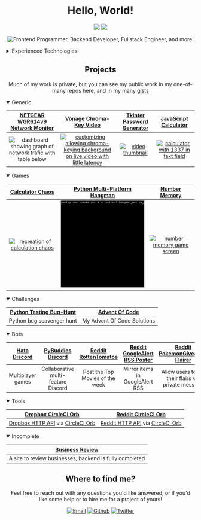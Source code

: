 # Hello, World!

<style>
  h1, h2, p {
    text-align: center;
  }
</style>

<p>
  <img src="https://camo.githubusercontent.com/e8e7b06ecf583bc040eb60e44eb5b8e0ecc5421320a92929ce21522dbc34c891/68747470733a2f2f6d656469612e67697068792e636f6d2f6d656469612f6876524a434c467a6361737252346961377a2f67697068792e676966" height="50px"> <img src="https://media4.giphy.com/media/dlh7c1N7NqrH1ns4Yf/giphy.gif" height="50px">
</p>

<p>
  <img src="https://readme-typing-svg.herokuapp.com/?center=true&lines=Frontend+Programmer;Backend+Developer;Fullstack+Engineer;Polyglot;...and+more!" alt="Frontend Programmer, Backend Developer, Fullstack Engineer, and more!" title="Frontend Programmer, Backend Developer, Fullstack Engineer, and more!">
</p>

<details>
  <summary>Experienced Technologies</summary>

  <style>
    .r2-icons {
      text-align: center
    }

    .r2-icons * tr {
      display: flex;
      flex-direction: row;
    }

    .r2-icons * td {
      display: flex;
      flex-direction: column;
      justify-content: space-between;
      align-items: center;
    }

    .r2-icons * td img {
      flex: 1;
      max-width: 10vh;
    }
  </style>

  <table class="r2-icons">
    <tr><td>Services</td></tr>
    <tr>
      <td>
        <img src="https://raw.githubusercontent.com/devicons/devicon/master/icons/googlecloud/googlecloud-original.svg" alt="Google Cloud" title="Google Cloud" />
        <p>Google Cloud</p>
      </td>
      <td>
        <img src="https://raw.githubusercontent.com/devicons/devicon/master/icons/heroku/heroku-original.svg" alt="Heroku" title="Heroku" />
        <p>Heroku</p>
      </td>
      <td>
        <img src="https://raw.githubusercontent.com/devicons/devicon/master/icons/digitalocean/digitalocean-original.svg" alt="DigitalOcean" title="DigitalOcean" />
        <p>DigitalOcean</p>
      </td>
      <td>
        <img src="https://upload.wikimedia.org/wikipedia/commons/b/b2/Repl.it_logo.svg" alt="Repl.it" title="Repl.it" />
        <p>Repl.it</p>
      </td>
      <td>
        <img src="https://raw.githubusercontent.com/github/explore/main/topics/vercel/vercel.png" alt="Vercel" title="Vercel" />
        <p>Vercel</p>
      </td>
      <td>
        <img src="https://raw.githubusercontent.com/devicons/devicon/master/icons/firebase/firebase-plain.svg" alt="Firebase" title="Firebase" />
        <p>Firebase</p>
      </td>
      <td>
        <img src="https://raw.githubusercontent.com/devicons/devicon/master/icons/amazonwebservices/amazonwebservices-original.svg" alt="Amazon Web Services" title="Amazon Web Services" />
        <p>Amazon Web Services</p>
      </td>
      <td>
        <img src="https://raw.githubusercontent.com/github/explore/main/topics/supabase/supabase.png" alt="Supabase" title="Supabase" />
        <p>Supabase</p>
      </td>
      <td>
        <img src="https://raw.githubusercontent.com/github/explore/main/topics/netlify/netlify.png" alt="Netlify" title="Netlify" />
        <p>Netlify</p>
      </td>
      <td>
        <img src="https://raw.githubusercontent.com/devicons/devicon/master/icons/codepen/codepen-plain.svg" alt="CodePen" title="CodePen" />
        <p>CodePen</p>
      </td>
      <td>
        <img src="https://raw.githubusercontent.com/github/explore/main/topics/azure/azure.png" alt="Azure" title="Azure" />
        <p>Azure</p>
      </td>
      <td>
        <img src="https://raw.githubusercontent.com/devicons/devicon/master/icons/github/github-original.svg" alt="GitHub" title="GitHub" />
        <p>GitHub</p>
      </td>
      <td>
        <img src="https://raw.githubusercontent.com/devicons/devicon/master/icons/bitbucket/bitbucket-original.svg" alt="Bitbucket" title="Bitbucket" />
        <p>Bitbucket</p>
      </td>
      <td>
        <img src="https://raw.githubusercontent.com/devicons/devicon/master/icons/gitlab/gitlab-original.svg" alt="GitLab" title="GitLab" />
        <p>GitLab</p>
      </td>
      <td>
        <img src="https://www.redditstatic.com/desktop2x/img/favicon/android-icon-192x192.png" alt="Reddit" title="Reddit" />
        <p>Reddit</p>
      </td>
      <td>
        <img src="https://raw.githubusercontent.com/github/explore/main/topics/twitch/twitch.png" alt="Twitch" title="Twitch" />
        <p>Twitch</p>
      </td>
      <td>
        <img src="https://upload.wikimedia.org/wikipedia/commons/0/09/YouTube_full-color_icon_%282017%29.svg" alt="YouTube" title="YouTube" />
        <p>YouTube</p>
      </td>
      <td>
        <img src="https://raw.githubusercontent.com/github/explore/main/topics/discord/discord.png" alt="Discord" title="Discord" />
        <p>Discord</p>
      </td>
      <td>
        <img src="https://raw.githubusercontent.com/github/explore/main/topics/auth0/auth0.png" alt="Auth0" title="Auth0" />
        <p>Auth0</p>
      </td>
      <td>
        <img src="https://www.namecheap.com/assets/img/nc-icon/namecheap-icon-152x152.png" alt="Namecheap" title="Namecheap" />
        <p>Namecheap</p>
      </td>
      <td>
        <img src="https://raw.githubusercontent.com/devicons/devicon/master/icons/twitter/twitter-original.svg" alt="Twitter" title="Twitter" />
        <p>Twitter</p>
      </td>
      <td>
        <img src="https://raw.githubusercontent.com/devicons/devicon/master/icons/trello/trello-plain.svg" alt="Trello" title="Trello" />
        <p>Trello</p>
      </td>
      <td>
        <img src="https://travis-ci.com/images/logos/TravisCI-Mascot-1.png" alt="Travis CI" title="Travis CI" />
        <p>Travis CI</p>
      </td>
      <td>
        <img src="https://raw.githubusercontent.com/devicons/devicon/master/icons/jupyter/jupyter-original.svg" alt="Jupyter" title="Jupyter" />
        <p>Jupyter</p>
      </td>
      <td>
        <img src="https://raw.githubusercontent.com/devicons/devicon/master/icons/jetbrains/jetbrains-original.svg" alt="JetBrains" title="JetBrains" />
        <p>JetBrains</p>
      </td>
      <td>
        <img src="https://raw.githubusercontent.com/devicons/devicon/master/icons/jenkins/jenkins-original.svg" alt="Jenkins" title="Jenkins" />
        <p>Jenkins</p>
      </td>
      <td>
        <img src="https://raw.githubusercontent.com/github/explore/main/topics/openstreetmap/openstreetmap.png" alt="OpenStreetMap" title="OpenStreetMap" />
        <p>OpenStreetMap</p>
      </td>
    <tr>
  </table>

  <table class="r2-icons">
    <tr><td>Languages</td></tr>
    <tr>
      <td>
        <img src="https://raw.githubusercontent.com/devicons/devicon/master/icons/javascript/javascript-original.svg" alt="JavaScript" title="JavaScript" />
        <p>JavaScript</p>
      </td>
      <td>
        <img src="https://raw.githubusercontent.com/devicons/devicon/master/icons/python/python-original.svg" alt="Python" title="Python" />
        <p>Python</p>
      </td>
      <td>
        <img src="https://raw.githubusercontent.com/devicons/devicon/master/icons/java/java-original.svg" alt="Java" title="Java" />
        <p>Java</p>
      </td>
      <td>
        <img src="https://raw.githubusercontent.com/devicons/devicon/master/icons/c/c-original.svg" alt="C" title="C" />
        <p>C</p>
      </td>
      <td>
        <img src="https://raw.githubusercontent.com/github/explore/main/topics/rust/rust.png" alt="Rust" title="Rust" />
        <p>Rust</p>
      </td>
      <td>
        <img src="https://raw.githubusercontent.com/devicons/devicon/master/icons/go/go-original.svg" alt="Go" title="Go" />
        <p>Go</p>
      </td>
      <td>
        <img src="https://raw.githubusercontent.com/devicons/devicon/master/icons/typescript/typescript-original.svg" alt="TypeScript" title="TypeScript" />
        <p>TypeScript</p>
      </td>
      <td>
        <img src="https://raw.githubusercontent.com/devicons/devicon/master/icons/html5/html5-original.svg" alt="HTML" title="HTML" />
        <p>HTML</p>
      </td>
      <td>
        <img src="https://raw.githubusercontent.com/devicons/devicon/master/icons/css3/css3-original.svg" alt="CSS" title="CSS" />
        <p>CSS</p>
      </td>
      <td>
        <img src="https://raw.githubusercontent.com/devicons/devicon/master/icons/less/less-plain-wordmark.svg" alt="Less" title="Less" />
        <p>Less</p>
      </td>
      <td>
        <img src="https://raw.githubusercontent.com/devicons/devicon/master/icons/bash/bash-original.svg" alt="Bash" title="Bash" />
        <p>Bash</p>
      </td>
      <td>
        <img src="https://raw.githubusercontent.com/devicons/devicon/master/icons/sass/sass-original.svg" alt="Sass" title="Sass" />
        <p>Sass</p>
      </td>
      <td>
        <img src="https://raw.githubusercontent.com/github/explore/main/topics/web-assembly/web-assembly.png" alt="WebAssembly" title="WebAssembly" />
        <p>WebAssembly</p>
      </td>
      <td>
        <img src="https://raw.githubusercontent.com/github/explore/main/topics/assemblyscript/assemblyscript.png" alt="AssemblyScript" title="AssemblyScript" />
        <p>AssemblyScript</p>
      </td>
      <td>
        <img src="https://www.benlcollins.com/wp-content/uploads/2017/01/apps_script_log.png" alt="Google Apps Script" title="Google Apps Script" />
        <p>Google Apps Script</p>
      </td>
      <td>
        <img src="https://raw.githubusercontent.com/devicons/devicon/master/icons/cplusplus/cplusplus-original.svg" alt="C++" title="C++" />
        <p>C++</p>
      </td>
      <td>
        <img src="https://raw.githubusercontent.com/devicons/devicon/master/icons/csharp/csharp-original.svg" alt="C#" title="C#" />
        <p>C#</p>
      </td>
      <td>
        <img src="https://raw.githubusercontent.com/devicons/devicon/master/icons/dart/dart-original.svg" alt="Dart" title="Dart" />
        <p>Dart</p>
      </td>
      <td>
        <img src="https://raw.githubusercontent.com/devicons/devicon/master/icons/elm/elm-original.svg" alt="Elm" title="Elm" />
        <p>Elm</p>
      </td>
      <td>
        <img src="https://raw.githubusercontent.com/devicons/devicon/master/icons/kotlin/kotlin-original.svg" alt="Kotlin" title="Kotlin" />
        <p>Kotlin</p>
      </td>
      <td>
        <img src="https://raw.githubusercontent.com/devicons/devicon/master/icons/lua/lua-original.svg" alt="Lua" title="Lua" />
        <p>Lua</p>
      </td>
      <td>
        <img src="https://raw.githubusercontent.com/devicons/devicon/master/icons/php/php-original.svg" alt="PHP" title="PHP" />
        <p>PHP</p>
      </td>
      <td>
        <img src="https://raw.githubusercontent.com/devicons/devicon/master/icons/ruby/ruby-original.svg" alt="Ruby" title="Ruby" />
        <p>Ruby</p>
      </td>
      <td>
        <img src="https://raw.githubusercontent.com/github/explore/main/topics/markdown/markdown.png" alt="Markdown" title="Markdown" />
        <p>Markdown</p>
      </td>
      <td>
        <img src="https://cdn.icon-icons.com/icons2/2107/PNG/512/file_type_ejs_icon_130626.png" alt="EJS" title="EJS" />
        <p>EJS</p>
      </td>
      <td>
        <img src="https://raw.githubusercontent.com/devicons/devicon/master/icons/handlebars/handlebars-original.svg" alt="Handlebars" title="Handlebars" />
        <p>Handlebars</p>
      </td>
      <td>
        <img src="https://raw.githubusercontent.com/github/explore/main/topics/nunjucks/nunjucks.jpg" alt="Nunjucks" title="Nunjucks" />
        <p>Nunjucks</p>
      </td>
      <td>
        <img src="https://jinja.palletsprojects.com/en/2.11.x/_static/jinja-logo-sidebar.png" alt="Jinga 2" title="Jinga 2" />
        <p>Jinga 2</p>
      </td>
      <td>
        <img src="https://raw.githubusercontent.com/github/explore/main/topics/pug/pug.png" alt="Pug" title="Pug" />
        <p>Pug</p>
      </td>
    </tr>
  </table>

  <table class="r2-icons">
    <tr><td>Data</td></td>
    <tr>
      <td>
        <img src="https://raw.githubusercontent.com/devicons/devicon/master/icons/mysql/mysql-original.svg" alt="MySQL" title="MySQL" />
        <p>MySQL</p>
      </td>
      <td>
        <img src="https://raw.githubusercontent.com/devicons/devicon/master/icons/mongodb/mongodb-original.svg" alt="MongoDB" title="MongoDB" />
        <p>MongoDB</p>
      </td>
      <td>
        <img src="https://raw.githubusercontent.com/devicons/devicon/master/icons/postgresql/postgresql-original.svg" alt="PostgreSQL" title="PostgreSQL" />
        <p>PostgreSQL</p>
      </td>
      <td>
        <img src="https://raw.githubusercontent.com/github/explore/main/topics/sqlite/sqlite.png" alt="SQLite" title="SQLite" />
        <p>SQLite</p>
      </td>
      <td>
        <img src="https://www.wizcase.com/wp-content/uploads/2020/10/Microsoft-Access-Logo.png" alt="Microsoft Access" title="Microsoft Access" />
        <p>Microsoft Access</p>
      </td>
      <td>
        <img src="https://raw.githubusercontent.com/devicons/devicon/master/icons/redis/redis-original.svg" alt="Redis" title="Redis" />
        <p>Redis</p>
      </td>
      <td>
        <img src="https://raw.githubusercontent.com/devicons/devicon/master/icons/microsoftsqlserver/microsoftsqlserver-plain.svg" alt="Microsoft SQL Server" title="Microsoft SQL Server" />
        <p>Microsoft SQL Server</p>
      </td>
      <td>
        <img src="https://raw.githubusercontent.com/github/explore/main/topics/json/json.png" alt="JSON" title="JSON" />
        <p>JSON</p>
      </td>
      <td>
        <img src="https://raw.githubusercontent.com/github/explore/main/topics/yaml/yaml.png" alt="YAML" title="YAML" />
        <p>YAML</p>
      </td>
      <td>
        <img src="https://raw.githubusercontent.com/toml-lang/toml/master/logos/toml-200.png" alt="TOML" title="TOML" />
        <p>TOML</p>
      </td>
      <td>
        <img src="https://raw.githubusercontent.com/github/explore/main/topics/rss/rss.png" alt="RSS" title="RSS" />
        <p>RSS</p>
      </td>
    </tr>
  </table>

  <table class="r2-icons">
    <tr><td>Frameworks</td></tr>
    <tr>
      <td>
        <img src="https://raw.githubusercontent.com/devicons/devicon/master/icons/react/react-original.svg" alt="React" title="React" />
        <p>React</p>
      </td>
      <td>
        <img src="https://raw.githubusercontent.com/devicons/devicon/master/icons/flask/flask-original.svg" alt="Flask" title="Flask" />
        <p>Flask</p>
      </td>
      <td>
        <img src="https://raw.githubusercontent.com/devicons/devicon/master/icons/vuejs/vuejs-original.svg" alt="Vue.js" title="Vue.js" />
        <p>Vue.js</p>
      </td>
      <td>
        <img src="https://raw.githubusercontent.com/devicons/devicon/master/icons/django/django-original.svg" alt="Django" title="Django" />
        <p>Django</p>
      </td>
      <td>
        <img src="https://svelte.dev/favicon.png" alt="Svelte" title="Svelte" />
        <p>Svelte</p>
      </td>
      <td>
        <img src="https://raw.githubusercontent.com/devicons/devicon/master/icons/nextjs/nextjs-original.svg" alt="Next.js" title="Next.js" />
        <p>Next.js</p>
      </td>
      <td>
        <img src="https://raw.githubusercontent.com/devicons/devicon/master/icons/meteor/meteor-original.svg" alt="Meteor" title="Meteor" />
        <p>Meteor</p>
      </td>
      <td>
        <img src="https://raw.githubusercontent.com/devicons/devicon/master/icons/express/express-original.svg" alt="Express" title="Express" />
        <p>Express</p>
      </td>
      <td>
        <img src="https://raw.githubusercontent.com/github/explore/main/topics/laravel/laravel.png" alt="Laravel" title="Laravel" />
        <p>Laravel</p>
      </td>
      <td>
        <img src="https://raw.githubusercontent.com/github/explore/main/topics/fastify/fastify.png" alt="Fastify" title="Fastify" />
        <p>Fastify</p>
      </td>
    </tr>
  </table>

  <table class="r2-icons">
    <tr><td>Platforms</td></tr>
    <tr>
      <td>
        <img src="https://raw.githubusercontent.com/github/explore/main/topics/pwa/pwa.png" alt="Progressive Web App" title="Progressive Web App" />
        <p>Progressive Web App</p>
      </td>
      <td>
        <img src="https://raw.githubusercontent.com/devicons/devicon/master/icons/docker/docker-original.svg" alt="Docker" title="Docker" />
        <p>Docker</p>
      </td>
      <td>
        <img src="https://raw.githubusercontent.com/devicons/devicon/master/icons/electron/electron-original.svg" alt="Electron" title="Electron" />
        <p>Electron</p>
      </td>
      <td>
        <img src="https://raw.githubusercontent.com/devicons/devicon/master/icons/android/android-plain.svg" alt="Android" title="Android" />
        <p>Android</p>
      </td>
      <td>
        <img src="https://alpinelinux.org/alpine-logo.ico" alt="Alpine" title="Alpine" />
        <p>Alpine</p>
      </td>
      <td>
        <img src="https://raw.githubusercontent.com/github/explore/main/topics/terminal/terminal.png" alt="CLI" title="CLI" />
        <p>CLI</p>
      </td>
      <td>
        <img src="https://www.qt.io/hubfs/qt-design-system/assets/logos/qt-logo.svg" alt="Qt" title="Qt" />
        <p>Qt</p>
      </td>
      <td>
        <img src="https://github.com/github/explore/blob/main/topics/vagrant/vagrant.png" alt="Vagrant" title="Vagrant" />
        <p>Vagrant</p>
      </td>
      <td>
        <img src="https://raw.githubusercontent.com/devicons/devicon/master/icons/chrome/chrome-original.svg" alt="Chrome" title="Chrome" />
        <p>Chrome</p>
      </td>
      <td>
        <img src="https://cdn.freebiesupply.com/logos/large/2x/minecraft-1-logo-svg-vector.svg" alt="Minecraft" title="Minecraft" />
        <p>Minecraft</p>
      </td>
      <td>
        <img src="https://raw.githubusercontent.com/devicons/devicon/master/icons/firefox/firefox-original.svg" alt="Firefox" title="Firefox" />
        <p>Firefox</p>
      </td>
      <td>
        <img src="https://raw.githubusercontent.com/github/explore/main/topics/kivy/kivy.png" alt="Kivy" title="Kivy" />
        <p>Kivy</p>
      </td>
      <td>
        <img src="https://www.tcl.tk/images/logoLarge.gif" alt="Tk" title="Tk" />
        <p>Tk</p>
      </td>
      <td>
        <img src="https://raw.githubusercontent.com/devicons/devicon/master/icons/kubernetes/kubernetes-plain.svg" alt="Kubernetes" title="Kubernetes" />
        <p>Kubernetes</p>
      </td>
      <td>
        <img src="https://raw.githubusercontent.com/devicons/devicon/master/icons/flutter/flutter-original.svg" alt="Flutter" title="Flutter" />
        <p>Flutter</p>
      </td>
      <td>
        <img src="https://raw.githubusercontent.com/devicons/devicon/master/icons/linux/linux-original.svg" alt="Linux" title="Linux" />
        <p>Linux</p>
      </td>
    </tr>
  </table>

  <table class="r2-icons">
    <tr><td>Equipment</td></tr>
    <tr>
      <td>
        <img src="https://avatars.githubusercontent.com/u/8908513?s=200&v=4" alt="Cypress.io" title="Cypress.io" />
        <p>Cypress.io</p>
      </td>
      <td>
        <img src="https://raw.githubusercontent.com/devicons/devicon/master/icons/webpack/webpack-original.svg" alt="Webpack" title="Webpack" />
        <p>Webpack</p>
      </td>
      <td>
        <img src="https://raw.githubusercontent.com/github/explore/main/topics/nginx/nginx.png" alt="Nginx" title="Nginx" />
        <p>Nginx</p>
      </td>
      <td>
        <img src="https://raw.githubusercontent.com/devicons/devicon/master/icons/babel/babel-original.svg" alt="Babel" title="Babel" />
        <p>Babel</p>
      </td>
      <td>
        <img src="https://raw.githubusercontent.com/devicons/devicon/master/icons/yarn/yarn-original.svg" alt="Yarn" title="Yarn" />
        <p>Yarn</p>
      </td>
      <td>
        <img src="https://raw.githubusercontent.com/github/explore/main/topics/actions/actions.png" alt="GitHub Actions" title="GitHub Actions" />
        <p>GitHub Actions</p>
      </td>
      <td>
        <img src="https://raw.githubusercontent.com/github/explore/main/topics/ansible/ansible.png" alt="Ansible" title="Ansible" />
        <p>Ansible</p>
      </td>
      <td>
        <img src="https://i.imgur.com/tN9Ctch.png" alt="Chef" title="Chef" />
        <p>Chef</p>
      </td>
      <td>
        <img src="https://raw.githubusercontent.com/devicons/devicon/master/icons/mocha/mocha-plain.svg" alt="Mocha" title="Mocha" />
        <p>Mocha</p>
      </td>
      <td>
        <img src="https://raw.githubusercontent.com/github/explore/main/topics/eslint/eslint.png" alt="ESLint" title="ESLint" />
        <p>ESLint</p>
      </td>
      <td>
        <img src="https://raw.githubusercontent.com/devicons/devicon/master/icons/gulp/gulp-plain.svg" alt="Gulp" title="Gulp" />
        <p>Gulp</p>
      </td>
      <td>
        <img src="https://raw.githubusercontent.com/devicons/devicon/master/icons/npm/npm-original-wordmark.svg" alt="NPM" title="NPM" />
        <p>NPM</p>
      </td>
      <td>
        <img src="https://raw.githubusercontent.com/devicons/devicon/master/icons/apache/apache-original.svg" alt="Apache" title="Apache" />
        <p>Apache</p>
      </td>
      <td>
        <img src="https://vitejs.dev/logo.svg" alt="Vite" title="Vite" />
        <p>Vite</p>
      </td>
      <td>
        <img src="https://raw.githubusercontent.com/devicons/devicon/master/icons/jasmine/jasmine-plain.svg" alt="Jasmine" title="Jasmine" />
        <p>Jasmine</p>
      </td>
      <td>
        <img src="https://raw.githubusercontent.com/github/explore/main/topics/playwright/playwright.png" alt="Playwright" title="Playwright" />
        <p>Playwright</p>
      </td>
      <td>
        <img src="https://raw.githubusercontent.com/devicons/devicon/master/icons/jest/jest-plain.svg" alt="Jest" title="Jest" />
        <p>Jest</p>
      </td>
      <td>
        <img src="https://developers.google.com/web/tools/images/puppeteer.png" alt="Puppeteer" title="Puppeteer" />
        <p>Puppeteer</p>
      </td>
      <td>
        <img src="https://cdn.worldvectorlogo.com/logos/gunicorn.svg" alt="Gunicorn" title="Gunicorn" />
        <p>Gunicorn</p>
      </td>
      <td>
        <img src="https://raw.githubusercontent.com/devicons/devicon/master/icons/karma/karma-original.svg" alt="Karma" title="Karma" />
        <p>Karma</p>
      </td>
      <td>
        <img src="https://www.selenium.dev/images/selenium_logo_square_red.png" alt="Selenium" title="Selenium" />
        <p>Selenium</p>
      </td>
      <td>
        <img src="https://raw.githubusercontent.com/devicons/devicon/master/icons/uwsgi/uwsgi-original.svg" alt="uWSGI" title="uWSGI" />
        <p>uWSGI</p>
      </td>
      <td>
        <img src="https://raw.githubusercontent.com/devicons/devicon/master/icons/circleci/circleci-plain.svg" alt="Circle CI" title="Circle CI" />
        <p>Circle CI</p>
      </td>
      <td>
        <img src="https://raw.githubusercontent.com/devicons/devicon/master/icons/gradle/gradle-plain.svg" alt="Gradle" title="Gradle" />
        <p>Gradle</p>
      </td>
    </tr>
  </table>

  <table class="r2-icons">
    <tr><td>Libraries</td></tr>
    <tr>
      <td>
        <img src="https://raw.githubusercontent.com/github/explore/main/topics/socket-io/socket-io.png" alt="Socket.IO" title="Socket.IO" />
        <p>Socket.IO</p>
      </td>
      <td>
        <img src="https://raw.githubusercontent.com/devicons/devicon/master/icons/d3js/d3js-original.svg" alt="D3.js" title="D3.js" />
        <p>D3.js</p>
      </td>
      <td>
        <img src="https://pandas.pydata.org/static/img/pandas_mark.svg" alt="Pandas" title="Pandas" />
        <p>Pandas</p>
      </td>
      <td>
        <img src="https://raw.githubusercontent.com/devicons/devicon/master/icons/materialui/materialui-original.svg" alt="Material UI" title="Material UI" />
        <p>Material UI</p>
      </td>
      <td>
        <img src="https://raw.githubusercontent.com/github/explore/main/topics/mongoose/mongoose.png" alt="Mongoose" title="Mongoose" />
        <p>Mongoose</p>
      </td>
      <td>
        <img src="https://raw.githubusercontent.com/github/explore/main/topics/storybook/storybook.png" alt="Storybook" title="Storybook" />
        <p>Storybook</p>
      </td>
      <td>
        <img src="https://raw.githubusercontent.com/devicons/devicon/master/icons/sequelize/sequelize-original.svg" alt="Sequelize" title="Sequelize" />
        <p>Sequelize</p>
      </td>
      <td>
        <img src="https://raw.githubusercontent.com/devicons/devicon/master/icons/redux/redux-original.svg" alt="Redux" title="Redux" />
        <p>Redux</p>
      </td>
      <td>
        <img src="https://upload.wikimedia.org/wikipedia/commons/0/01/Created_with_Matplotlib-logo.svg" alt="Matplotlib" title="Matplotlib" />
        <p>Matplotlib</p>
      </td>
      <td>
        <img src="https://kaboomjs.com/pub/img/kaboom.png" alt="Kaboom.js" title="Kaboom.js" />
        <p>Kaboom.js</p>
      </td>
      <td>
        <img src="https://raw.githubusercontent.com/devicons/devicon/master/icons/jquery/jquery-original.svg" alt="jQuery" title="jQuery" />
        <p>jQuery</p>
      </td>
      <td>
        <img src="https://raw.githubusercontent.com/devicons/devicon/master/icons/tailwindcss/tailwindcss-plain.svg" alt="Tailwind CSS" title="Tailwind CSS" />
        <p>Tailwind CSS</p>
      </td>
      <td>
        <img src="https://raw.githubusercontent.com/devicons/devicon/master/icons/tensorflow/tensorflow-original.svg" alt="TensorFlow" title="TensorFlow" />
        <p>TensorFlow</p>
      </td>
      <td>
        <img src="https://raw.githubusercontent.com/devicons/devicon/master/icons/bootstrap/bootstrap-plain.svg" alt="Bootstrap" title="Bootstrap" />
        <p>Bootstrap</p>
      </td>
      <td>
        <img src="https://raw.githubusercontent.com/devicons/devicon/master/icons/bulma/bulma-plain.svg" alt="Bulma" title="Bulma" />
        <p>Bulma</p>
      </td>
      <td>
        <img src="https://raw.githubusercontent.com/github/explore/main/topics/opencv/opencv.png" alt="OpenCV" title="OpenCV" />
        <p>OpenCV</p>
      </td>
      <td>
        <img src="https://raw.githubusercontent.com/github/explore/main/topics/numpy/numpy.png" alt="NumPy" title="NumPy" />
        <p>NumPy</p>
      </td>
      <td>
        <img src="https://raw.githubusercontent.com/devicons/devicon/master/icons/graphql/graphql-plain.svg" alt="GraphQL" title="GraphQL" />
        <p>GraphQL</p>
      </td>
    </tr>
  </table>

  <table class="r2-icons">
    <tr><td>Tooling</td></tr>
    <tr>
      <td>
        <img src="https://raw.githubusercontent.com/devicons/devicon/master/icons/git/git-original.svg" alt="git" title="git" />
        <p>git</p>
      </td>
      <td>
        <img src="https://raw.githubusercontent.com/devicons/devicon/master/icons/vscode/vscode-original.svg" alt="VSCode" title="VSCode" />
        <p>VSCode</p>
      </td>
      <td>
        <img src="https://raw.githubusercontent.com/devicons/devicon/master/icons/ssh/ssh-original.svg" alt="SSH" title="SSH" />
        <p>SSH</p>
      </td>
      <td>
        <img src="https://raw.githubusercontent.com/devicons/devicon/master/icons/gimp/gimp-original.svg" alt="Gimp" title="Gimp" />
        <p>Gimp</p>
      </td>
      <td>
        <img src="https://raw.githubusercontent.com/devicons/devicon/master/icons/ubuntu/ubuntu-plain.svg" alt="Ubuntu" title="Ubuntu" />
        <p>Ubuntu</p>
      </td>
      <td>
        <img src="https://raw.githubusercontent.com/devicons/devicon/master/icons/debian/debian-original.svg" alt="Debian" title="Debian" />
        <p>Debian</p>
      </td>
      <td>
        <img src="https://raw.githubusercontent.com/devicons/devicon/master/icons/vim/vim-original.svg" alt="Vim" title="Vim" />
        <p>Vim</p>
      </td>
      <td>
        <img src="https://raw.githubusercontent.com/devicons/devicon/master/icons/google/google-original.svg" alt="Google Suite" title="Google Suite" />
        <p>Google Suite</p>
      </td>
      <td>
        <img src="https://raw.githubusercontent.com/devicons/devicon/master/icons/raspberrypi/raspberrypi-original.svg" alt="Raspberry Pi" title="Raspberry Pi" />
        <p>Raspberry Pi</p>
      </td>
      <td>
        <img src="https://raw.githubusercontent.com/devicons/devicon/master/icons/inkscape/inkscape-original.svg" alt="Inkscape" title="Inkscape" />
        <p>Inkscape</p>
      </td>
      <td>
        <img src="https://raw.githubusercontent.com/devicons/devicon/master/icons/atom/atom-original.svg" alt="Atom" title="Atom" />
        <p>Atom</p>
      </td>
      <td>
        <img src="https://raw.githubusercontent.com/devicons/devicon/master/icons/pycharm/pycharm-original.svg" alt="PyCharm" title="PyCharm" />
        <p>PyCharm</p>
      </td>
      <td>
        <img src="https://raw.githubusercontent.com/devicons/devicon/master/icons/godot/godot-original.svg" alt="Godot" title="Godot" />
        <p>Godot</p>
      </td>
      <td>
        <img src="https://visualstudio.microsoft.com/wp-content/uploads/2019/06/BrandVisualStudioWin2019-3.svg" alt="Visual Studio" title="Visual Studio" />
        <p>Visual Studio</p>
      </td>
      <td>
        <img src="https://www.sublimetext.com/images/logo.svg" alt="Sublime Text" title="Sublime Text" />
        <p>Sublime Text</p>
      </td>
    </tr>
  </table>
</details>

## Projects

[gists]: https://gist.github.com/RascalTwo/
[wgr614v9 monitor]: https://github.com/RascalTwo/NETGEAR-WGR614v9-Monitor
[wgr615v9 thumbnail]: https://user-images.githubusercontent.com/9403665/128139905-9abc1907-216e-467a-8f77-ed1e04562683.jpg
[vonage chroma-key branch]: https://github.com/RascalTwo/build-a-thing-video/tree/feature/greenscreen-background-image
[vonage chroma-key gif]: https://user-images.githubusercontent.com/9403665/97345723-cc648980-1860-11eb-973d-71a84de607f3.gif
[vonage chroma-key video]: https://user-images.githubusercontent.com/9403665/128147168-103c45a8-b20f-4f68-a837-649dc5f3272c.mp4
[js-calc-img]: https://i.imgur.com/qxwLglx.png
[js-calc-link]: https://codepen.io/Rascal_Two/pen/RMMEXp
[tkinter password generator thumbnail]: https://img.youtube.com/vi/1wepX5_ptTA/maxresdefault.jpg
[tkinter password generator video]: https://www.youtube.com/watch?v=1wepX5_ptTA
[tkinter password generator repo]: https://github.com/RascalTwo/PythonBuddiesPasswordGenerator

Much of my work is private, but you can see my public work in my one-of-many repos here, and in my many [gists][gists]

<details open>
  <summary>Generic</summary>

|             [NETGEAR WGR614v9<br/>Network Monitor][wgr614v9 monitor]              |                                         [Vonage Chroma-Key Video][vonage chroma-key branch]                                          |                [Tkinter Password Generator][tkinter password generator repo]                 |               [JavaScript Calculator][js-calc-link]                |
| :-------------------------------------------------------------------------------: | :----------------------------------------------------------------------------------------------------------------------------------: | :------------------------------------------------------------------------------------------: | :----------------------------------------------------------------: |
| ![dashboard showing graph of network trafic with table below][wgr615v9 thumbnail] | [![customizing allowing chroma-keying background on live video with little latency][vonage chroma-key gif]][vonage chroma-key video] | [![video thumbnail][tkinter password generator thumbnail]][tkinter password generator video] | [![calculator with 1337 in text field][js-calc-img]][js-calc-link] |

</details>

[python hangman repo]: https://github.com/RascalTwo/PythonHangman
[python hangman gui]: https://raw.githubusercontent.com/RascalTwo/PythonHangman/assets/gui.gif
[calculator chaos repo]: https://github.com/RascalTwo/Calculator-Chaos
[calculator chaos link]: https://rascaltwo.github.io/Calculator-Chaos/
[calculator chaos image]: https://user-images.githubusercontent.com/9403665/128142933-41c04f98-3fb6-4cea-9eb5-99c754798910.png
[number memory repo]: https://github.com/RascalTwo/Number-Memory-Game
[number memory link]: https://rascaltwo.github.io/Number-Memory-Game/
[number memory image]: https://user-images.githubusercontent.com/9403665/128144179-2f596210-7a85-4deb-a45a-20c9dee66266.png

<details open>
  <summary>Games</summary>

|                      [Calculator Chaos][calculator chaos repo]                      | [Python Multi-Platform Hangman][python hangman repo] |                   [Number Memory][number memory repo]                   |
| :---------------------------------------------------------------------------------: | :--------------------------------------------------: | :---------------------------------------------------------------------: |
| [![recreation of calculation chaos][calculator chaos image]][calculator chaos link] |      ![GUI of hangman game][python hangman gui]      | [![number memory game screen][number memory image]][number memory link] |

</details>

[python testing bug-hunt]: https://gist.github.com/RascalTwo/7fddf33011563a3f75045c3367541f30
[aoc]: https://github.com/RascalTwo/AdventOfCode

<details open>
  <summary>Challenges</summary>

| [Python Testing Bug-Hunt][python testing bug-hunt] |    [Advent Of Code][aoc]    |
| :------------------------------------------------: | :-------------------------: |
|             Python bug scavenger hunt              | My Advent Of Code Solutions |

</details>

[pybuddies bot]: https://github.com/RascalTwo/main_bot
[rotten tomatoes bot]: https://github.com/RascalTwo/RedditRottenTomatoesBot
[reddit googlealert rss]: https://github.com/RascalTwo/RedditGoogleAlertRSSPoster
[reddit pokemon giveaway]: https://github.com/RascalTwo/RedditPokemonGiveawayGalore
[hata]: https://github.com/RascalTwo/hata-code-jam/tree/rascaltwo/team-maple

<details open>
  <summary>Bots</summary>

| [Hata Discord][hata] | [PyBuddies Discord][pybuddies bot]  | [Reddit RottenTomatos][rotten tomatoes bot] | [Reddit GoogleAlert RSS Poster][reddit googlealert rss] | [Reddit PokemonGiveaway Flairer][reddit pokemon giveaway] |
| :------------------: | :---------------------------------: | :-----------------------------------------: | :-----------------------------------------------------: | :-------------------------------------------------------: |
|  Multiplayer games   | Collaborative multi-feature Discord |       Post the Top Movies of the week       |             Mirror items in GoogleAlert RSS             |    Allow users to set their flairs via private message    |

</details>

[dropbox circleci repo]: https://github.com/RascalTwo/dropbox-orb
[dropbox circleci orb]: https://circleci.com/developer/orbs/orb/rascaltwo/dropbox-orb
[dropbox http api]: https://www.dropbox.com/developers/documentation/http/documentation
[reddit circleci repo]: https://github.com/RascalTwo/reddit-orb
[reddit circleci orb]: https://circleci.com/developer/orbs/orb/rascaltwo/reddit-orb
[reddit http api]: https://www.reddit.com/dev/api/

<details open>
  <summary>Tools</summary>

|                 [Dropbox CircleCI Orb][dropbox circleci repo]                 |                [Reddit CircleCI Orb][dropbox circleci repo]                 |
| :---------------------------------------------------------------------------: | :-------------------------------------------------------------------------: |
| [Dropbox HTTP API][dropbox http api] via [CircleCI Orb][dropbox circleci orb] | [Reddit HTTP API][reddit http api] via [CircleCI Orb][dropbox circleci orb] |

</details>

[business review]: https://github.com/RascalTwo/Business-Review.git

<details open>
  <summary>Incomplete</summary>

|           [Business Review][business review]            |
| :-----------------------------------------------------: |
| A site to review businesses, backend is fully completed |

</details>

## Where to find me?

Feel free to reach out with any questions you'd like answered, or if you'd like some help or to hire me for a project of yours!

[![Email](https://img.shields.io/badge/Email-c14438?style=for-the-badge&logo=Gmail&logoColor=white)](mailto:therealrascaltwo@gmail.com)
[![Github](https://img.shields.io/badge/-Github-181717?style=for-the-badge&logo=Github&logoColor=white)](https://github.com/RascalTwo)
[![Twitter](https://img.shields.io/badge/-Twitter-1DA1F2?style=for-the-badge&logo=twitter&logoColor=white)](https://twitter.com/RealRascalTwo)
